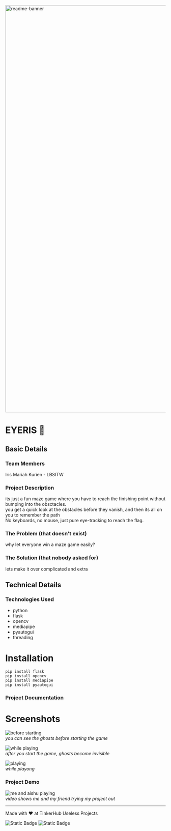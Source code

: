 <img width="1280" alt="readme-banner" src="https://github.com/user-attachments/assets/35332e92-44cb-425b-9dff-27bcf1023c6c">

# EYERIS 🎯

## Basic Details

### Team Members
Iris Mariah Kurien - LBSITW
  
### Project Description
its just a fun maze game where you have to reach the finishing point without bumping into the obsctacles.<br/>
you get a quick look at the obstacles before they vanish, and then its all on you to remember the path<br/> 
No keyboards, no mouse, just pure eye-tracking to reach the flag.

### The Problem (that doesn't exist)
why let everyone win a maze game easily? 

### The Solution (that nobody asked for)
lets make it over complicated and extra

## Technical Details
### Technologies Used
- python
- flask
- opencv
- mediapipe
- pyautogui
- threading

# Installation
```
pip install flask
pip install opencv
pip install mediapipe
pip install pyautogui
```

### Project Documentation
# Screenshots
![before starting](https://github.com/user-attachments/assets/9da9401b-1cfe-47a1-b497-5cc1474ff9a3) <br/>
*you can see the ghosts before starting the game*

![while playing](https://github.com/user-attachments/assets/f18f5888-1a39-41e1-813c-6a08a7eac99a)<br/>
*after you start the game, ghosts become invisible*

![playing](https://github.com/user-attachments/assets/3db48a2f-886c-4b84-87e0-1dfaa5a23b4f)<br/>
*while playong*

### Project Demo
![me and aishu playing](https://github.com/user-attachments/assets/368d2eda-ae8a-4483-b990-9775354bb83e)<br/>
*video shows me and my friend trying my project out*

---
Made with ❤️ at TinkerHub Useless Projects 

![Static Badge](https://img.shields.io/badge/TinkerHub-24?color=%23000000&link=https%3A%2F%2Fwww.tinkerhub.org%2F)
![Static Badge](https://img.shields.io/badge/UselessProject--24-24?link=https%3A%2F%2Fwww.tinkerhub.org%2Fevents%2FQ2Q1TQKX6Q%2FUseless%2520Projects)



